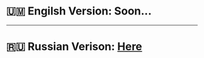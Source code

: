 # 🇺🇲 Engilsh Version: Soon...
---
# 🇷🇺 Russian Verison: [Here](https://github.com/ArThirtyFour/windose20/blob/main/README_RU.md)
